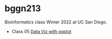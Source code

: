 # bggn213
Bioinformatics class Winter 2022 at UC San Diego. 

- Class 05 [Data Viz with ggplot](https://github.com/bhamidipatisaikrishna/bggn213/blob/main/Class05/class05.pdf)
